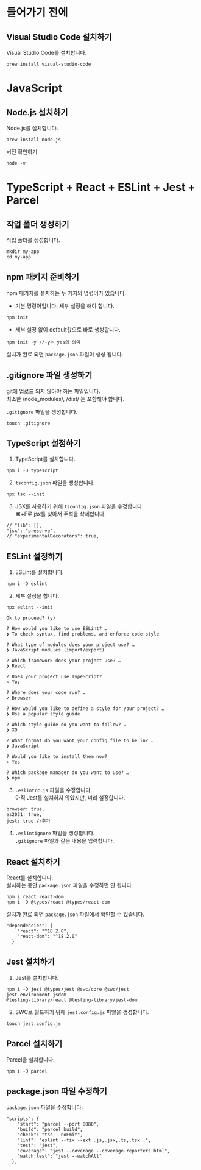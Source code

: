 # 들어가기 전에
## Visual Studio Code 설치하기
Visual Studio Code를 설치합니다.
```
brew install visual-studio-code
```


# JavaScript
## Node.js 설치하기
Node.js를 설치합니다.
```
brew install node.js
```
버전 확인하기
```
node -v
```


# TypeScript + React + ESLint + Jest + Parcel
## 작업 폴더 생성하기
작업 폴더를 생성합니다.
```
mkdir my-app
cd my-app
```


## npm 패키지 준비하기  
npm 패키지를 설치하는 두 가지의 명령어가 있습니다.
* 기본 명령어입니다. 세부 설정을 해야 합니다.
```
npm init
```
* 세부 설정 없이 default값으로 바로 생성합니다.
```
npm init -y //-y는 yes의 의미
```
설치가 완료 되면 `package.json` 파일이 생성 됩니다.


## .gitignore 파일 생성하기
git에 업로드 되지 않아야 하는 파일입니다.  
최소한 /node_modules/, /dist/ 는 포함해야 합니다.  

`.gitignore` 파일을 생성합니다.
```
touch .gitignore
```


## TypeScript 설정하기
1. TypeScript를 설치합니다.
```
npm i -D typescript
```

2. `tsconfig.json` 파일을 생성합니다.
```
npx tsc --init
```

3. JSX를 사용하기 위해 `tsconfig.json` 파일을 수정합니다.  
⌘+F로 jsx를 찾아서 주석을 삭제합니다.
```
// "lib": [],
"jsx": "preserve",
// "experimentalDecorators": true,
```


## ESLint 설정하기
1. ESLint를 설치합니다.
```
npm i -D eslint
```

2. 세부 설정을 합니다.
```
npx eslint --init
```
```
Ok to proceed? (y)
```
```
? How would you like to use ESLint? …
❯ To check syntax, find problems, and enforce code style

? What type of modules does your project use? …
❯ JavaScript modules (import/export)

? Which framework does your project use? …
❯ React

? Does your project use TypeScript?
› Yes

? Where does your code run? …
✔ Browser

? How would you like to define a style for your project? …
❯ Use a popular style guide

? Which style guide do you want to follow? …
❯ XO

? What format do you want your config file to be in? …
❯ JavaScript

? Would you like to install them now?
› Yes

? Which package manager do you want to use? …
❯ npm
```


3. `.eslintrc.js` 파일을 수정합니다.  
아직 Jest를 설치하지 않았지만, 미리 설정합니다.
```
browser: true,
es2021: true,
jest: true //추가
```

4. `.eslintignore` 파일을 생성합니다.  
`.gitignore` 파일과 같은 내용을 입력합니다.


## React 설치하기
React를 설치합니다.  
설치하는 동안 `package.json` 파일을 수정하면 안 됩니다.
```
npm i react react-dom
npm i -D @types/react @types/react-dom
```
설치가 완료 되면 `package.json` 파일에서 확인할 수 있습니다.
```
"dependencies": {
    "react": "^18.2.0",
    "react-dom": "^18.2.0"
  }
```


## Jest 설치하기
1. Jest를 설치합니다.
```
npm i -D jest @types/jest @swc/core @swc/jest
jest-environment-jsdom
@testing-library/react @testing-library/jest-dom
```

2. SWC로 빌드하기 위해 `jest.config.js` 파일을 생성합니다.
```
touch jest.config.js
```


## Parcel 설치하기
Parcel을 설치합니다.
```
npm i -D parcel
```


## package.json 파일 수정하기
`package.json` 파일을 수정합니다.
```
"scripts": {
    "start": "parcel --port 8080",
    "build": "parcel build",
    "check": "tsc --noEmit",
    "lint": "eslint --fix --ext .js,.jsx,.ts,.tsx .",
    "test": "jest",
    "coverage": "jest --coverage --coverage-reporters html",
    "watch:test": "jest --watchAll"
  },
```
